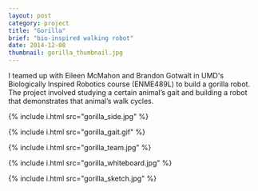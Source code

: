 ```yaml
---
layout: post
category: project
title: "Gorilla"
brief: "bio-inspired walking robot"
date: 2014-12-08
thumbnail: gorilla_thumbnail.jpg
---
```


I teamed up with Eileen McMahon and Brandon Gotwalt in UMD's Biologically Inspired Robotics course (ENME489L) to build a gorilla robot. The project involved studying a certain animal’s gait and building a robot that demonstrates that animal’s walk cycles.


{% include i.html src="gorilla_side.jpg" %}

{% include i.html src="gorilla_gait.gif" %}

{% include i.html src="gorilla_team.jpg" %}

{% include i.html src="gorilla_whiteboard.jpg" %}

{% include i.html src="gorilla_sketch.jpg" %}
